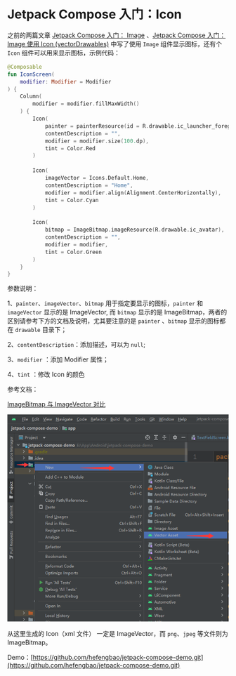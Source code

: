 # Jetpack Compose 入门：Icon

之前的两篇文章 [Jetpack Compose 入门： Image](./jetpack-compose-tutorial-05-image) 、[Jetpack Compose 入门：Image 使用 Icon (vectorDrawables)](./jetpack-compose-tutorial-08-image-use-vectordrawables-imagevector-painter) 中写了使用 `Image` 组件显示图标，还有个 `Icon` 组件可以用来显示图标，示例代码：

```kotlin
@Composable
fun IconScreen(
    modifier: Modifier = Modifier
) {
    Column(
        modifier = modifier.fillMaxWidth()
    ) {
        Icon(
            painter = painterResource(id = R.drawable.ic_launcher_foreground),
            contentDescription = "",
            modifier = modifier.size(100.dp),
            tint = Color.Red
        )

        Icon(
            imageVector = Icons.Default.Home,
            contentDescription = "Home",
            modifier = modifier.align(Alignment.CenterHorizontally),
            tint = Color.Cyan
        )

        Icon(
            bitmap = ImageBitmap.imageResource(R.drawable.ic_avatar),
            contentDescription = "",
            modifier = modifier,
            tint = Color.Green
        )
    }
}
```

参数说明：

1、`painter`、`imageVector`、`bitmap` 用于指定要显示的图标，`painter` 和 `imageVector` 显示的是 ImageVector, 而 `bitmap` 显示的是 ImageBitmap，两者的区别请参考下方的文档及说明，尤其要注意的是 `painter` 、`bitmap` 显示的图标都在 `drawable` 目录下；

2、`contentDescription`：添加描述，可以为 `null`;

3、`modifier` ：添加 Modifier 属性；

4、`tint` ：修改 Icon 的颜色

参考文档： 

[ImageBitmap 与 ImageVector 对比](https://developer.android.google.cn/jetpack/compose/graphics/images/compare?hl=zh-cn)

![](./src/202308/8tsRie7gPGvhTw7cPozcaWImPT9vjx8XjUqTQYGl.png)

从这里生成的 Icon（xml 文件） 一定是 ImageVector，而 `png`、`jpeg` 等文件则为 ImageBitmap。

Demo：[https://github.com/hefengbao/jetpack-compose-demo.git](https://github.com/hefengbao/jetpack-compose-demo.git)